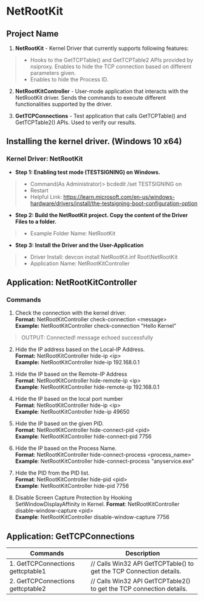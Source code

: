 # NetRootKit

## Project Name
1. **NetRootKit** - Kernel Driver that currently supports following features:
> + Hooks to the GetTCPTable() and GetTCPTable2 APIs provided by nsiproxy. Enables to hide the TCP connection based on different parameters given.
> + Enables to hide the Process ID.

2. **NetRootKitController** - User-mode application that interacts with the NetRootKit driver. Sends the commands to execute different functionalities supported by the driver.

3. **GetTCPConnections** -  Test application that calls GetTCPTable() and GetTCPTable2() APIs. Used to verify our results.


## Installing the kernel driver. (Windows 10 x64)
### Kernel Driver: NetRootKit
+ **Step 1: Enabling test mode (TESTSIGNING) on Windows.**
 > + Command(As Administrator)> bcdedit /set TESTSIGNING on
 > + Restart 
 > + Helpful Link: https://learn.microsoft.com/en-us/windows-hardware/drivers/install/the-testsigning-boot-configuration-option


+ **Step 2: Build the NetRootKit project. Copy the content of the Driver Files to a folder.**
 > + Example Folder Name: NetRootKit


+ **Step 3: Install the Driver and the User-Application**
 > + Driver Install: devcon install NetRootKit.inf Root\NetRootKit
 > + Application Name: NetRootKitController


## Application: NetRootKitController

### Commands

1. Check the connection with the kernel driver.<br>
 **Format:** NetRootKitController check-connection \<message\> <br>
 **Example:** NetRootKitController check-connection "Hello Kernel"
 > OUTPUT: Connected! message echoed successfully
 

2. Hide the IP address based on the Local-IP Address.<br>
**Format:** NetRootKitController hide-ip \<ip\> <br>
**Example:** NetRootKitController hide-ip 192.168.0.1

3. Hide the IP based on the Remote-IP Address<br>
**Format**: NetRootKitController hide-remote-ip \<ip\> <br>
**Example**: NetRootKitController hide-remote-ip 192.168.0.1

4. Hide the IP based on the local port number<br>
**Format**: NetRootKitController hide-ip \<ip\> <br>
**Example**: NetRootKitController hide-ip 49650

5. Hide the IP based on the given PID.<br>
**Format**: NetRootKitController hide-connect-pid \<pid\> <br>
**Example**: NetRootKitController hide-connect-pid 7756

6. Hide the IP based on the Process Name.<br>
**Format**: NetRootKitController hide-connect-process \<process_name\>  <br>
**Example**: NetRootKitController hide-connect-process "anyservice.exe"

7. Hide the PID from the PID list.<br>
**Format**: NetRootKitController hide-pid \<pid\>  <br>
**Example**: NetRootKitController hide-pid 7756

8. Disable Screen Capture Protection by Hooking SetWindowDisplayAffinity in Kernel.
**Format**: NetRootKitController disable-window-capture \<pid\>  <br>
**Example**: NetRootKitController disable-window-capture 7756

## Application: GetTCPConnections
| Commands | Description |
|---|---|
| 1. GetTCPConnections gettcptable1  |        // Calls Win32 API GetTCPTable() to get the TCP Connection details.|
| 2. GetTCPConnections gettcptable2  |     // Calls Win32 API GetTCPTable2() to get the TCP connection details.|
